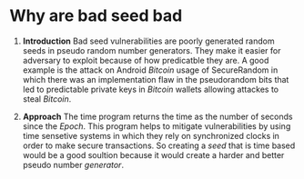 
# Why are bad seed bad


1. **Introduction** Bad seed vulnerabilities are poorly generated random seeds in pseudo random
number generators. They make it easier for adversary to exploit because of how predicatble
they are. A good example is the attack on Android _Bitcoin_ usage of SecureRandom in which
there was an implementation flaw in the pseudorandom bits that led to predictable private
keys in _Bitcoin_ wallets allowing attackes to steal _Bitcoin_.


2. **Approach** The time program returns the time as the number of seconds since the _Epoch_.
This program helps to mitigate vulnerabilities by using time sensetive systems in which
they rely on synchronized clocks in order to make secure transactions. So creating a _seed_
that is time based would be a good soultion because it would create a harder and better
pseudo number _generator_. 
